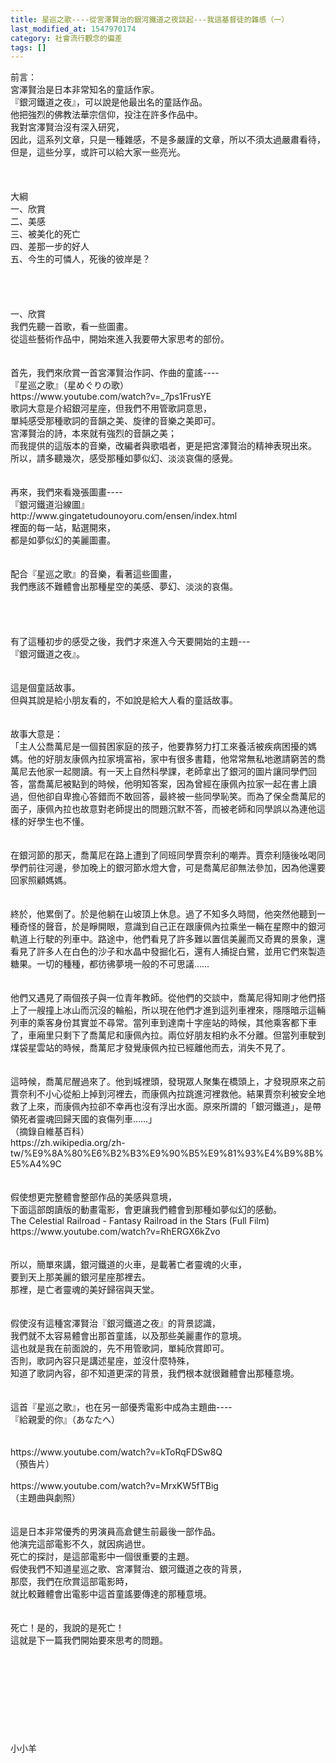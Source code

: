 ```yaml
---
title: 星巡之歌----從宮澤賢治的銀河鐵道之夜談起---我這基督徒的雜感（一）
last_modified_at: 1547970174
category: 社會流行觀念的偏差
tags: []
---
```


<p>前言：<br/>宮澤賢治是日本非常知名的童話作家。<br/>『銀河鐵道之夜』，可以說是他最出名的童話作品。<br/>他把強烈的佛教法華宗信仰，投注在許多作品中。<br/>我對宮澤賢治沒有深入研究，<br/>因此，這系列文章，只是一種雜感，不是多嚴謹的文章，所以不須太過嚴肅看待，<br/>但是，這些分享，或許可以給大家一些亮光。<br/><!--more--><br/><br/><br/>大綱<br/>一、欣賞<br/>二、美感<br/>三、被美化的死亡<br/>四、差那一步的好人<br/>五、今生的可憐人，死後的彼岸是？<br/><br/><br/><br/><br/>一、欣賞<br/>我們先聽一首歌，看一些圖畫。<br/>從這些藝術作品中，開始來進入我要帶大家思考的部份。<br/><br/><br/>首先，我們來欣賞一首宮澤賢治作詞、作曲的童謠----<br/>『星巡之歌』（星めぐりの歌）<br/>https://www.youtube.com/watch?v=_7ps1FrusYE<br/>歌詞大意是介紹銀河星座，但我們不用管歌詞意思，<br/>單純感受那種歌詞的音韻之美、旋律的音樂之美即可。<br/>宮澤賢治的詩，本來就有強烈的音韻之美；<br/>而我提供的這版本的音樂，改編者與歌唱者，更是把宮澤賢治的精神表現出來。<br/>所以，請多聽幾次，感受那種如夢似幻、淡淡哀傷的感覺。<br/><br/><br/>再來，我們來看幾張圖畫----<br/>『銀河鐵道沿線圖』<br/>http://www.gingatetudounoyoru.com/ensen/index.html<br/>裡面的每一站，點選開來，<br/>都是如夢似幻的美麗圖畫。<br/><br/><br/>配合『星巡之歌』的音樂，看著這些圖畫，<br/>我們應該不難體會出那種星空的美感、夢幻、淡淡的哀傷。<br/><br/><br/><br/><br/>有了這種初步的感受之後，我們才來進入今天要開始的主題---<br/>『銀河鐵道之夜』。<br/><br/><br/>這是個童話故事。<br/>但與其說是給小朋友看的，不如說是給大人看的童話故事。<br/><br/><br/>故事大意是：<br/>「主人公喬萬尼是一個貧困家庭的孩子，他要靠努力打工來養活被疾病困擾的媽媽。他的好朋友康佩內拉家境富裕，家中有很多書籍，他常常無私地邀請窮苦的喬萬尼去他家一起閱讀。有一天上自然科學課，老師拿出了銀河的圖片讓同學們回答，當喬萬尼被點到的時候，他明知答案，因為曾經在康佩內拉家一起在書上讀過，但他卻自卑擔心答錯而不敢回答，最終被一些同學恥笑。而為了保全喬萬尼的面子，康佩內拉也故意對老師提出的問題沉默不答，而被老師和同學誤以為連他這樣的好學生也不懂。<br/><br/><br/>在銀河節的那天，喬萬尼在路上遭到了同班同學賈奈利的嘲弄。賈奈利隨後吆喝同學們前往河邊，參加晚上的銀河節水燈大會，可是喬萬尼卻無法參加，因為他還要回家照顧媽媽。<br/><br/><br/>終於，他累倒了。於是他躺在山坡頂上休息。過了不知多久時間，他突然他聽到一種奇怪的聲音，於是睜開眼，意識到自己正在跟康佩內拉乘坐一輛在星際中的銀河軌道上行駛的列車中。路途中，他們看見了許多難以置信美麗而又奇異的景象，還看見了許多人在白色的沙子和水晶中發掘化石，還有人捕捉白鷺，並用它們來製造糖果。一切的種種，都彷彿夢境一般的不可思議……<br/><br/><br/>他們又遇見了兩個孩子與一位青年教師。從他們的交談中，喬萬尼得知剛才他們搭上了一艘撞上冰山而沉沒的輪船，所以現在他們才進到這列車裡來，隱隱暗示這輛列車的乘客身份其實並不尋常。當列車到達南十字座站的時候，其他乘客都下車了，車廂里只剩下了喬萬尼和康佩內拉。兩位好朋友相約永不分離。但當列車駛到煤袋星雲站的時候，喬萬尼才發覺康佩內拉已經離他而去，消失不見了。<br/><br/><br/>這時候，喬萬尼醒過來了。他到城裡頭，發現眾人聚集在橋頭上，才發現原來之前賈奈利不小心從船上掉到河裡去，而康佩內拉跳進河裡救他。結果賈奈利被安全地救了上來，而康佩內拉卻不幸再也沒有浮出水面。原來所謂的「銀河鐵道」，是帶領死者靈魂回歸天國的哀傷列車……」<br/>（摘錄自維基百科）<br/>https://zh.wikipedia.org/zh-tw/%E9%8A%80%E6%B2%B3%E9%90%B5%E9%81%93%E4%B9%8B%E5%A4%9C<br/><br/><br/>假使想更完整體會整部作品的美感與意境，<br/>下面這部朗讀版的動畫電影，會更讓我們體會到那種如夢似幻的感動。<br/>The Celestial Railroad - Fantasy Railroad in the Stars (Full Film)<br/>https://www.youtube.com/watch?v=RhERGX6kZvo<br/><br/><br/>所以，簡單來講，銀河鐵道的火車，是載著亡者靈魂的火車，<br/>要到天上那美麗的銀河星座那裡去。<br/>那裡，是亡者靈魂的美好歸宿與天堂。<br/><br/><br/>假使沒有這種宮澤賢治『銀河鐵道之夜』的背景認識，<br/>我們就不太容易體會出那首童謠，以及那些美麗畫作的意境。<br/>這也就是我在前面說的，先不用管歌詞，單純欣賞即可。<br/>否則，歌詞內容只是講述星座，並沒什麼特殊，<br/>知道了歌詞內容，卻不知道更深的背景，我們根本就很難體會出那種意境。<br/><br/><br/>這首『星巡之歌』，也在另一部優秀電影中成為主題曲----<br/>『給親愛的你』（あなたへ）<br/><br/><br/>https://www.youtube.com/watch?v=kToRqFDSw8Q<br/>（預告片）<br/><br/>https://www.youtube.com/watch?v=MrxKW5fTBig<br/>（主題曲與劇照）<br/><br/><br/>這是日本非常優秀的男演員高倉健生前最後一部作品。<br/>他演完這部電影不久，就因病過世。<br/>死亡的探討，是這部電影中一個很重要的主題。<br/>假使我們不知道星巡之歌、宮澤賢治、銀河鐵道之夜的背景，<br/>那麼，我們在欣賞這部電影時，<br/>就比較難體會出電影中這首童謠要傳達的那種意境。<br/><br/><br/>死亡！是的，我說的是死亡！<br/>這就是下一篇我們開始要來思考的問題。<br/><br/><br/><br/><br/><br/><br/><br/><br/><br/>小小羊<br/><br/><br/><br/><br/><br/></p>